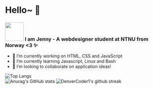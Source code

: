 # Hello~ 👋

<h3><img src="https://i.pinimg.com/originals/32/40/ab/3240abd20459fb3b8cc4ac6919dac2a4.gif"  width="60" height="60" /> I am Jenny -  A webdesigner student at NTNU from Norway <3 ✨</h3>

- 🔭 I’m currently working on HTML, CSS and JavaScript
- 🌱 I’m currently learning Javascript, Linux and Bash
- 👯 I’m looking to collaborate on application ideas!

![Top Langs](https://github-readme-stats.vercel.app/api/top-langs/?username=Jendeuk&theme=omni&show_icons=true)
<br/>
![Anurag's GitHub stats](https://github-readme-stats.vercel.app/api?username=Jendeuk&theme=omni&show_icons=true) 
![DenverCoder1's github streak](https://github-readme-streak-stats.herokuapp.com/?user=Jendeuk&theme=omni)
